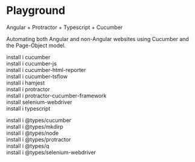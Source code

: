 # Playground
Angular + Protractor + Typescript + Cucumber  
  
Automating both Angular and non-Angular websites using Cucumber and the Page-Object model.  
  
install i cucumber  
install i cucumber-js  
install i cucumber-html-reporter  
install i cucumber-tsflow  
install i hamjest  
install i protractor  
install i protractor-cucumber-framework  
install selenium-webdriver  
install i typescript  
  
install i @types/cucumber  
install i @types/mkdirp  
install i @types/node  
install i @types/protractor  
install i @types/q  
install i @types/selenium-webdriver  
  
